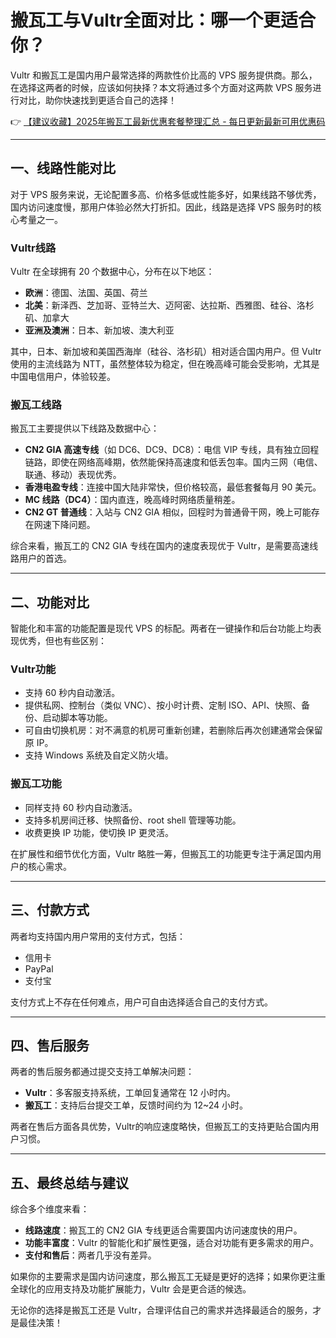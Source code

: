 # 搬瓦工与Vultr全面对比：哪一个更适合你？

Vultr 和搬瓦工是国内用户最常选择的两款性价比高的 VPS 服务提供商。那么，在选择这两者的时候，应该如何抉择？本文将通过多个方面对这两款 VPS 服务进行对比，助你快速找到更适合自己的选择！

👉 [【建议收藏】2025年搬瓦工最新优惠套餐整理汇总 - 每日更新最新可用优惠码](https://bit.ly/banwagon)

---

## 一、线路性能对比

对于 VPS 服务来说，无论配置多高、价格多低或性能多好，如果线路不够优秀，国内访问速度慢，那用户体验必然大打折扣。因此，线路是选择 VPS 服务时的核心考量之一。

### Vultr线路
Vultr 在全球拥有 20 个数据中心，分布在以下地区：

- **欧洲**：德国、法国、英国、荷兰
- **北美**：新泽西、芝加哥、亚特兰大、迈阿密、达拉斯、西雅图、硅谷、洛杉矶、加拿大
- **亚洲及澳洲**：日本、新加坡、澳大利亚

其中，日本、新加坡和美国西海岸（硅谷、洛杉矶）相对适合国内用户。但 Vultr 使用的主流线路为 NTT，虽然整体较为稳定，但在晚高峰可能会受影响，尤其是中国电信用户，体验较差。

### 搬瓦工线路
搬瓦工主要提供以下线路及数据中心：

- **CN2 GIA 高速专线**（如 DC6、DC9、DC8）：电信 VIP 专线，具有独立回程链路，即使在网络高峰期，依然能保持高速度和低丢包率。国内三网（电信、联通、移动）表现优秀。
- **香港电盈专线**：连接中国大陆非常快，但价格较高，最低套餐每月 90 美元。
- **MC 线路（DC4）**：国内直连，晚高峰时网络质量稍差。
- **CN2 GT 普通线**：入站与 CN2 GIA 相似，回程时为普通骨干网，晚上可能存在网速下降问题。

综合来看，搬瓦工的 CN2 GIA 专线在国内的速度表现优于 Vultr，是需要高速线路用户的首选。

---

## 二、功能对比

智能化和丰富的功能配置是现代 VPS 的标配。两者在一键操作和后台功能上均表现优秀，但也有些区别：

### Vultr功能
- 支持 60 秒内自动激活。
- 提供私网、控制台（类似 VNC）、按小时计费、定制 ISO、API、快照、备份、启动脚本等功能。
- 可自由切换机房：对不满意的机房可重新创建，若删除后再次创建通常会保留原 IP。
- 支持 Windows 系统及自定义防火墙。

### 搬瓦工功能
- 同样支持 60 秒内自动激活。
- 支持多机房间迁移、快照备份、root shell 管理等功能。
- 收费更换 IP 功能，使切换 IP 更灵活。

在扩展性和细节优化方面，Vultr 略胜一筹，但搬瓦工的功能更专注于满足国内用户的核心需求。

---

## 三、付款方式

两者均支持国内用户常用的支付方式，包括：

- 信用卡
- PayPal
- 支付宝

支付方式上不存在任何难点，用户可自由选择适合自己的支付方式。

---

## 四、售后服务

两者的售后服务都通过提交支持工单解决问题：

- **Vultr**：多客服支持系统，工单回复通常在 12 小时内。
- **搬瓦工**：支持后台提交工单，反馈时间约为 12~24 小时。

两者在售后方面各具优势，Vultr的响应速度略快，但搬瓦工的支持更贴合国内用户习惯。

---

## 五、最终总结与建议

综合多个维度来看：

- **线路速度**：搬瓦工的 CN2 GIA 专线更适合需要国内访问速度快的用户。
- **功能丰富度**：Vultr 的智能化和扩展性更强，适合对功能有更多需求的用户。
- **支付和售后**：两者几乎没有差异。

如果你的主要需求是国内访问速度，那么搬瓦工无疑是更好的选择；如果你更注重全球化的应用支持及功能扩展能力，Vultr 会是更合适的候选。

无论你的选择是搬瓦工还是 Vultr，合理评估自己的需求并选择最适合的服务，才是最佳决策！
